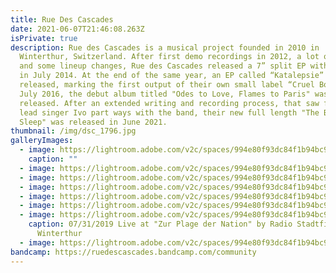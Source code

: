 ```yaml
---
title: Rue Des Cascades
date: 2021-06-07T21:46:08.263Z
isPrivate: true
description: Rue des Cascades is a musical project founded in 2010 in
  Winterthur, Switzerland. After first demo recordings in 2012, a lot of shows
  and some lineup changes, Rue des Cascades released a 7” split EP with Abrassiv
  in July 2014. At the end of the same year, an EP called “Katalepsie” was
  released, marking the first output of their own small label “Cruel Bones”. In
  July 2016, the debut album titled "Odes to Love, Flames to Paris" was
  released. After an extended writing and recording process, that saw former
  lead singer Ivo part ways with the band, their new full length "The Black
  Sleep" was released in June 2021.
thumbnail: /img/dsc_1796.jpg
galleryImages:
  - image: https://lightroom.adobe.com/v2c/spaces/994e80f93dc84f1b94bc9a56de07b584/assets/390753becc74306cb397ed58a67b10b4/revisions/bc3711f5ce234fec91fffeea253cb321/renditions/737036e096328fc74d847217cd4be4d8
    caption: ""
  - image: https://lightroom.adobe.com/v2c/spaces/994e80f93dc84f1b94bc9a56de07b584/assets/1c32d3cb5099c6cd041ff03985d52b27/revisions/f2bb2fc82cab4e07acd1c46083ef6839/renditions/25b734fbef66d45ade2f344a6948df79
  - image: https://lightroom.adobe.com/v2c/spaces/994e80f93dc84f1b94bc9a56de07b584/assets/c42c00d2e62e93c830ca551641e9b781/revisions/007893692d484b0bbef1e03ed3167bff/renditions/1cb046832b23a50cf809659fd5acfcbf
  - image: https://lightroom.adobe.com/v2c/spaces/994e80f93dc84f1b94bc9a56de07b584/assets/cb1580487dcec36c4e32d4b8157db38c/revisions/86d461c6a54e46bab5e2fd46f5b08aa1/renditions/ed2e4ea6b0de03a542969d9718340ca7
  - image: https://lightroom.adobe.com/v2c/spaces/994e80f93dc84f1b94bc9a56de07b584/assets/ab10eac2a65fbf1de1a77ed398278dbb/revisions/acc7ef5f206a4836b5204e323fcd8fbc/renditions/b5ac2ac8f7343180207dc77b2801a342
  - image: https://lightroom.adobe.com/v2c/spaces/994e80f93dc84f1b94bc9a56de07b584/assets/69c27776bfe836548c13a37dd71ea35c/revisions/193edc49cf914453965261dcd8c08378/renditions/8694026497765b3690c7323889a5cff5
  - image: https://lightroom.adobe.com/v2c/spaces/994e80f93dc84f1b94bc9a56de07b584/assets/31fc1cb103f0166fd04af07529c36d82/revisions/bef13162bcec4e5ea6169b7df610ee27/renditions/2a8eb65577e2ce485d00eb8c27283b3a
    caption: 07/31/2019 Live at "Zur Plage der Nation" by Radio Stadtfilter, Bäumli
      Winterthur
  - image: https://lightroom.adobe.com/v2c/spaces/994e80f93dc84f1b94bc9a56de07b584/assets/5c284ef2d2a05747b1ebba736cbea437/revisions/7d7ef294335b4db4a68b9c04e66acd7f/renditions/8998eb8baebfc4bcc8d592344cebd556
bandcamp: https://ruedescascades.bandcamp.com/community
---
```

